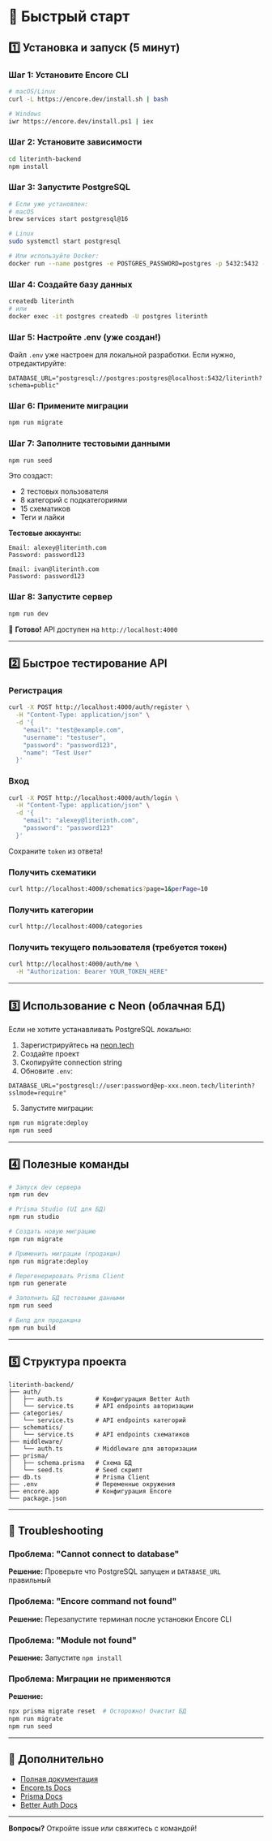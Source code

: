 # 🚀 Быстрый старт

## 1️⃣ Установка и запуск (5 минут)

### Шаг 1: Установите Encore CLI
```bash
# macOS/Linux
curl -L https://encore.dev/install.sh | bash

# Windows
iwr https://encore.dev/install.ps1 | iex
```

### Шаг 2: Установите зависимости
```bash
cd literinth-backend
npm install
```

### Шаг 3: Запустите PostgreSQL
```bash
# Если уже установлен:
# macOS
brew services start postgresql@16

# Linux
sudo systemctl start postgresql

# Или используйте Docker:
docker run --name postgres -e POSTGRES_PASSWORD=postgres -p 5432:5432 -d postgres:16
```

### Шаг 4: Создайте базу данных
```bash
createdb literinth
# или
docker exec -it postgres createdb -U postgres literinth
```

### Шаг 5: Настройте .env (уже создан!)
Файл `.env` уже настроен для локальной разработки. Если нужно, отредактируйте:
```env
DATABASE_URL="postgresql://postgres:postgres@localhost:5432/literinth?schema=public"
```

### Шаг 6: Примените миграции
```bash
npm run migrate
```

### Шаг 7: Заполните тестовыми данными
```bash
npm run seed
```

Это создаст:
- 2 тестовых пользователя
- 8 категорий с подкатегориями
- 15 схематиков
- Теги и лайки

**Тестовые аккаунты:**
```
Email: alexey@literinth.com
Password: password123

Email: ivan@literinth.com
Password: password123
```

### Шаг 8: Запустите сервер
```bash
npm run dev
```

🎉 **Готово!** API доступен на `http://localhost:4000`

---

## 2️⃣ Быстрое тестирование API

### Регистрация
```bash
curl -X POST http://localhost:4000/auth/register \
  -H "Content-Type: application/json" \
  -d '{
    "email": "test@example.com",
    "username": "testuser",
    "password": "password123",
    "name": "Test User"
  }'
```

### Вход
```bash
curl -X POST http://localhost:4000/auth/login \
  -H "Content-Type: application/json" \
  -d '{
    "email": "alexey@literinth.com",
    "password": "password123"
  }'
```

Сохраните `token` из ответа!

### Получить схематики
```bash
curl http://localhost:4000/schematics?page=1&perPage=10
```

### Получить категории
```bash
curl http://localhost:4000/categories
```

### Получить текущего пользователя (требуется токен)
```bash
curl http://localhost:4000/auth/me \
  -H "Authorization: Bearer YOUR_TOKEN_HERE"
```

---

## 3️⃣ Использование с Neon (облачная БД)

Если не хотите устанавливать PostgreSQL локально:

1. Зарегистрируйтесь на [neon.tech](https://neon.tech)
2. Создайте проект
3. Скопируйте connection string
4. Обновите `.env`:
```env
DATABASE_URL="postgresql://user:password@ep-xxx.neon.tech/literinth?sslmode=require"
```
5. Запустите миграции:
```bash
npm run migrate:deploy
npm run seed
```

---

## 4️⃣ Полезные команды

```bash
# Запуск dev сервера
npm run dev

# Prisma Studio (UI для БД)
npm run studio

# Создать новую миграцию
npm run migrate

# Применить миграции (продакшн)
npm run migrate:deploy

# Перегенерировать Prisma Client
npm run generate

# Заполнить БД тестовыми данными
npm run seed

# Билд для продакшна
npm run build
```

---

## 5️⃣ Структура проекта

```
literinth-backend/
├── auth/
│   ├── auth.ts         # Конфигурация Better Auth
│   └── service.ts      # API endpoints авторизации
├── categories/
│   └── service.ts      # API endpoints категорий
├── schematics/
│   └── service.ts      # API endpoints схематиков
├── middleware/
│   └── auth.ts         # Middleware для авторизации
├── prisma/
│   ├── schema.prisma   # Схема БД
│   └── seed.ts         # Seed скрипт
├── db.ts               # Prisma Client
├── .env                # Переменные окружения
├── encore.app          # Конфигурация Encore
└── package.json
```

---

## 🐛 Troubleshooting

### Проблема: "Cannot connect to database"
**Решение:** Проверьте что PostgreSQL запущен и `DATABASE_URL` правильный

### Проблема: "Encore command not found"
**Решение:** Перезапустите терминал после установки Encore CLI

### Проблема: "Module not found"
**Решение:** Запустите `npm install`

### Проблема: Миграции не применяются
**Решение:** 
```bash
npx prisma migrate reset  # Осторожно! Очистит БД
npm run migrate
npm run seed
```

---

## 📖 Дополнительно

- [Полная документация](./README.md)
- [Encore.ts Docs](https://encore.dev/docs)
- [Prisma Docs](https://www.prisma.io/docs)
- [Better Auth Docs](https://better-auth.com)

---

**Вопросы?** Откройте issue или свяжитесь с командой!
